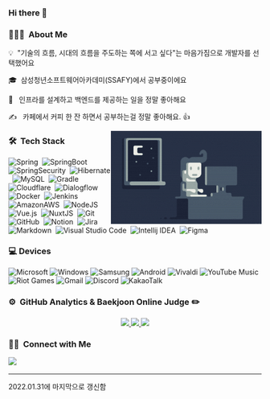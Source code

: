 ### Hi there 👋

### 👨🏻‍💻 &nbsp;About Me

💡 &nbsp;"기술의 흐름, 시대의 흐름을 주도하는 쪽에 서고 싶다"는 마음가짐으로 개발자를 선택했어요

🎓 &nbsp;삼성청년소프트웨어아카데미(SSAFY)에서 공부중이에요

🌱 &nbsp; 인프라를 설계하고 백엔드를 제공하는 일을 정말 좋아해요

✍️ &nbsp; 카페에서 커피 한 잔 하면서 공부하는걸 정말 좋아해요. 👍

<img alt="Night Coding" src="https://raw.githubusercontent.com/AVS1508/AVS1508/master/assets/Night-Coding.gif" align="right"/>

### 🛠 &nbsp;Tech Stack

![Spring](https://img.shields.io/badge/spring-6DB33F?style=for-the-badge&logo=Spring&logoColor=white)&nbsp;
![SpringBoot](https://img.shields.io/badge/SpringBoot-6DB33F.svg?style=for-the-badge&logo=SpringBoot&logoColor=white)&nbsp;
![SpringSecurity](https://img.shields.io/badge/SpringSecurity-6DB33F.svg?style=for-the-badge&logo=css3&logoColor=white)&nbsp;
![Hibernate](https://img.shields.io/badge/Hibernate-59666C.svg?style=for-the-badge&logo=Hibernate&logoColor=white)&nbsp;
![MySQL](https://img.shields.io/badge/MySQL-4479A1.svg?style=for-the-badge&logo=MySQL&logoColor=white)&nbsp;
![Gradle](https://img.shields.io/badge/Gradle-02303A.svg?style=for-the-badge&logo=Gradle&logoColor=white)&nbsp;
![Cloudflare](https://img.shields.io/badge/Cloudflare-F96702.svg?style=for-the-badge&logo=Cloudflare&logoColor=white)&nbsp;
![Dialogflow](https://img.shields.io/badge/Dialogflow-FF9800.svg?style=for-the-badge&logo=Dialogflow&logoColor=white)&nbsp;
![Docker](https://img.shields.io/badge/Docker-2496ED.svg?style=for-the-badge&logo=Docker&logoColor=white)&nbsp;
![Jenkins](https://img.shields.io/badge/Jenkins-D24939.svg?style=for-the-badge&logo=Jenkins&logoColor=white)&nbsp;
![AmazonAWS](https://img.shields.io/badge/Amazon-232F3E.svg?style=for-the-badge&logo=Amazon&logoColor=white)&nbsp;
![NodeJS](https://img.shields.io/badge/node.js-6DA55F?style=for-the-badge&logo=node.js&logoColor=white)&nbsp;
![Vue.js](https://img.shields.io/badge/vuejs-%2335495e.svg?style=for-the-badge&logo=vuedotjs&logoColor=%234FC08D)&nbsp;
![NuxtJS](https://img.shields.io/badge/Nuxt-black?style=for-the-badge&logo=nuxt.js&logoColor=white)&nbsp;
![Git](https://img.shields.io/badge/git-%23F05033.svg?style=for-the-badge&logo=git&logoColor=white)&nbsp;
![GitHub](https://img.shields.io/badge/github-%23121011.svg?style=for-the-badge&logo=github&logoColor=white)&nbsp;
![Notion](https://img.shields.io/badge/Notion-%23000000.svg?style=for-the-badge&logo=notion&logoColor=white)&nbsp;
![Jira](https://img.shields.io/badge/jira-%230A0FFF.svg?style=for-the-badge&logo=jira&logoColor=white)&nbsp;
![Markdown](https://img.shields.io/badge/markdown-%23000000.svg?style=for-the-badge&logo=markdown&logoColor=white)&nbsp;
![Visual Studio Code](https://img.shields.io/badge/Visual%20Studio%20Code-0078d7.svg?style=for-the-badge&logo=visual-studio-code&logoColor=white)&nbsp;
![Intellij IDEA](https://img.shields.io/badge/IntelliJ%20IDEA-000000.svg?style=for-the-badge&logo=Intellij-IDEA&logoColor=white)&nbsp;
![Figma](https://img.shields.io/badge/figma-%23F24E1E.svg?style=for-the-badge&logo=figma&logoColor=white)&nbsp;

### 💻&nbsp;Devices

![Microsoft](https://img.shields.io/badge/Microsoft-0078D4?style=for-the-badge&logo=microsoft&logoColor=white)&nbsp;![Windows](https://img.shields.io/badge/Windows-0078D6?style=for-the-badge&logo=windows&logoColor=white)&nbsp;![Samsung](https://img.shields.io/badge/Samsung-%231428A0.svg?style=for-the-badge&logo=samsung&logoColor=white)&nbsp;![Android](https://img.shields.io/badge/Android-3DDC84?style=for-the-badge&logo=android&logoColor=white)&nbsp;![Vivaldi](https://img.shields.io/badge/Vivaldi-EF3939?style=for-the-badge&logo=Vivaldi&logoColor=white)&nbsp;![YouTube Music](https://img.shields.io/badge/YouTube_Music-FF0000?style=for-the-badge&logo=youtube-music&logoColor=white)&nbsp;![Riot Games](https://img.shields.io/badge/riotgames-D32936.svg?style=for-the-badge&logo=riotgames&logoColor=white)&nbsp;![Gmail](https://img.shields.io/badge/Gmail-D14836?style=for-the-badge&logo=gmail&logoColor=white)&nbsp;![Discord](https://img.shields.io/badge/%3CServer%3E-%237289DA.svg?style=for-the-badge&logo=discord&logoColor=white)&nbsp;![KakaoTalk](https://img.shields.io/badge/kakaotalk-ffcd00.svg?style=for-the-badge&logo=kakaotalk&logoColor=000000)&nbsp;

### ⚙️ &nbsp;GitHub Analytics & Baekjoon Online Judge ✏️

<p align="center">
<a href="https://github.com/sorrow4468">
  <img height="180em" src="https://github-readme-stats-eight-theta.vercel.app/api?username=sorrow4468&show_icons=true&theme=algolia&include_all_commits=true&count_private=true"/>
</a>
<a href="https://github.com/sorrow4468">  
  <img height="180em" src="https://github-readme-stats-eight-theta.vercel.app/api/top-langs/?username=sorrow4468&layout=compact&langs_count=8&theme=algolia"/>
</a>
<a href="https://solved.ac/sorrow4468">
  <img height="180em" src="http://mazassumnida.wtf/api/v2/generate_badge?boj=sorrow4468">
</a>
</p>

### 🤝🏻 &nbsp;Connect with Me

<p align="left">
<a href="mailto:sorrow4468@gmail.com"><img src="https://img.shields.io/badge/-sorrow4468@gmail.com-D14836?style=flat&logo=Gmail&logoColor=white"/></a>
</p>

-----

2022.01.31에 마지막으로 갱신함
